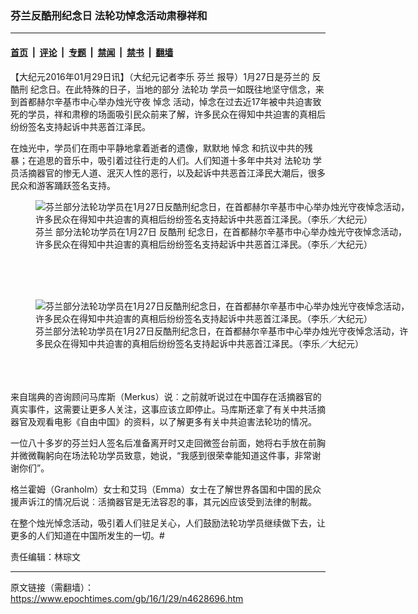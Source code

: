 ### 芬兰反酷刑纪念日 法轮功悼念活动肃穆祥和

---

#### [首页](../../../..?n4628696) &nbsp;|&nbsp; [评论](../../../../../epoch-comment?n4628696) &nbsp;|&nbsp; [专题](../../../../../epoch-special?n4628696) &nbsp;|&nbsp; [禁闻](../../../../../epoch-news?n4628696) &nbsp;|&nbsp; [禁书](../../../../../books?n4628696) &nbsp;|&nbsp; [翻墙](https://github.com/gfw-breaker/nogfw/blob/master/README.md?n4628696)


<div class="post_content" id="artbody" itemprop="articleBody">
 <!-- article content begin -->
 <p>
  【大纪元2016年01月29日讯】（大纪元记者李乐
  <ok href="https://www.epochtimes.com/gb/tag/%E8%8A%AC%E5%85%B0.html">
   芬兰
  </ok>
  报导）1月27日是芬兰的
  <ok href="https://www.epochtimes.com/gb/tag/%E5%8F%8D%E9%85%B7%E5%88%91.html">
   反酷刑
  </ok>
  纪念日。在此特殊的日子，当地的部分
  <ok href="https://www.epochtimes.com/gb/tag/%E6%B3%95%E8%BD%AE%E5%8A%9F.html">
   法轮功
  </ok>
  学员一如既往地坚守信念，来到首都赫尔辛基市中心举办烛光守夜
  <ok href="https://www.epochtimes.com/gb/tag/%E6%82%BC%E5%BF%B5.html">
   悼念
  </ok>
  活动，悼念在过去近17年被中共迫害致死的学员，祥和肃穆的场面吸引民众前来了解，许多民众在得知中共迫害的真相后纷纷签名支持起诉中共恶首江泽民。
 </p>
 <p>
  在烛光中，学员们在雨中平静地拿着逝者的遗像，默默地
  <ok href="https://www.epochtimes.com/gb/tag/%E6%82%BC%E5%BF%B5.html">
   悼念
  </ok>
  和抗议中共的残暴；在追思的音乐中，吸引着过往行走的人们。人们知道十多年中共对
  <ok href="https://www.epochtimes.com/gb/tag/%E6%B3%95%E8%BD%AE%E5%8A%9F.html">
   法轮功
  </ok>
  学员活摘器官的惨无人道、泯灭人性的恶行，以及起诉中共恶首江泽民大潮后，很多民众和游客踊跃签名支持。
 </p>
 <p>
  <figure aria-describedby="caption-attachment-7279514" class="wp-caption aligncenter" id="attachment_7279514" style="width: 600px">
   <ok href=" https://i.epochtimes.com/assets/uploads/2016/01/1601290122541459-600x450.jpg" rel="noreferrer noopener" target="_blank">
    <img alt="芬兰部分法轮功学员在1月27日反酷刑纪念日，在首都赫尔辛基市中心举办烛光守夜悼念活动，许多民众在得知中共迫害的真相后纷纷签名支持起诉中共恶首江泽民。（李乐／大纪元）" class="size-large wp-image-7279514" src="https://i.epochtimes.com/assets/uploads/2016/01/1601290122541459-600x450.jpg" title="芬兰部分法轮功学员在1月27日反酷刑纪念日，在首都赫尔辛基市中心举办烛光守夜悼念活动，许多民众在得知中共迫害的真相后纷纷签名支持起诉中共恶首江泽民。（李乐／大纪元）"/>
   </ok>
   <br/><figcaption class="wp-caption-text" id="caption-attachment-7279514">
    <ok href="https://www.epochtimes.com/gb/tag/%E8%8A%AC%E5%85%B0.html">
     芬兰
    </ok>
    部分法轮功学员在1月27日
    <ok href="https://www.epochtimes.com/gb/tag/%E5%8F%8D%E9%85%B7%E5%88%91.html">
     反酷刑
    </ok>
    纪念日，在首都赫尔辛基市中心举办烛光守夜悼念活动，许多民众在得知中共迫害的真相后纷纷签名支持起诉中共恶首江泽民。（李乐／大纪元）
   </figcaption><br/>
  </figure><br/>
  <br/>
  <figure aria-describedby="caption-attachment-7279515" class="wp-caption aligncenter" id="attachment_7279515" style="width: 600px">
   <ok href=" https://i.epochtimes.com/assets/uploads/2016/01/1601290123011459-600x450.jpg" rel="noreferrer noopener" target="_blank">
    <img alt="芬兰部分法轮功学员在1月27日反酷刑纪念日，在首都赫尔辛基市中心举办烛光守夜悼念活动，许多民众在得知中共迫害的真相后纷纷签名支持起诉中共恶首江泽民。（李乐／大纪元）" class="size-large wp-image-7279515" src="https://i.epochtimes.com/assets/uploads/2016/01/1601290123011459-600x450.jpg" title="芬兰部分法轮功学员在1月27日反酷刑纪念日，在首都赫尔辛基市中心举办烛光守夜悼念活动，许多民众在得知中共迫害的真相后纷纷签名支持起诉中共恶首江泽民。（李乐／大纪元）"/>
   </ok>
   <br/><figcaption class="wp-caption-text" id="caption-attachment-7279515">
    芬兰部分法轮功学员在1月27日反酷刑纪念日，在首都赫尔辛基市中心举办烛光守夜悼念活动，许多民众在得知中共迫害的真相后纷纷签名支持起诉中共恶首江泽民。（李乐／大纪元）
   </figcaption><br/>
  </figure><br/>
  <br/>
  来自瑞典的咨询顾问马库斯（Merkus）说︰之前就听说过在中国存在活摘器官的真实事件，这需要让更多人关注，这事应该立即停止。马库斯还拿了有关中共活摘器官及观看电影《自由中国》的资料，以了解更多有关中共迫害法轮功的情况。
 </p>
 <p>
  一位八十多岁的芬兰妇人签名后准备离开时又走回微签台前面，她将右手放在前胸并微微鞠躬向在场法轮功学员致意，她说，“我感到很荣幸能知道这件事，非常谢谢你们”。
 </p>
 <p>
  格兰霍姆（Granholm）女士和艾玛（Emma）女士在了解世界各国和中国的民众援声诉江的情况后说︰活摘器官是无法容忍的事，其元凶应该受到法律的制裁。
 </p>
 <p>
  在整个烛光悼念活动，吸引着人们驻足关心，人们鼓励法轮功学员继续做下去，让更多的人们知道在中国所发生的一切。#
 </p>
 <p>
  责任编辑：林琮文
 </p>
 <!-- article content end -->
 <div id="below_article_ad">
 </div>
</div>


---

原文链接（需翻墙）：https://www.epochtimes.com/gb/16/1/29/n4628696.htm